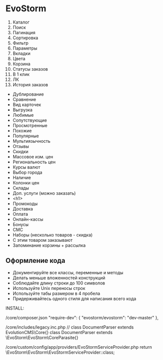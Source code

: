 # EvoStorm

1. Каталог
2. Поиск
3. Пагинация
4. Сортировка
5. Фильтр
6. Параметры
7. Вкладки
8. Цвета
9. Корзина
10. Статусы заказов
11. В 1 клик
12. ЛК
13. История заказов

- Дублирование
- Сравнение
- Вид карточек
- Выгрузка
- Любимые
- Сопутствующие
- Просмотренные
- Похожие
- Популярные
- Мультиязычность
- Отзывы
- Скидки
- Массовое изм. цен
- Региональность цен
- Курсы валют
- Выбор города
- Наличие
- Колонки цен
- Склады
- Доп. услуги (можно заказать)
- \<h1>
- Промокоды
- Доставка
- Оплата
- Онлайн-кассы
- Бонусы
- СМС
- Наборы (несколько товаров - скидка)
- С этим товаром заказывают
- Запоминание корзины + рассылка

## Оформление кода

- Документируйте все классы, переменные и методы
- Делать меньше вложенностей конструкций
- Соблюдайте длину строки до 100 символов
- Используйте Unix переносы строк
- Используйте табы размером в 4 пробела
- Придерживайтесь одного стиля для написания всего кода

INSTALL:

/core/composer.json
"require-dev": {
	"evostorm/evostorm": "dev-master"
},

/core/includes/legacy.inc.php
// class DocumentParser extends EvolutionCMS\Core{}
class DocumentParser extends \EvoStorm\EvoStorm\CoreParasite{}

/core/custom/config/app/providers/EvoStormServiceProvider.php
return \EvoStorm\EvoStorm\EvoStormServiceProvider::class;